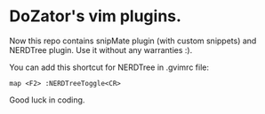 DoZator's vim plugins.
======================

Now this repo contains snipMate plugin (with custom snippets) and NERDTree plugin. Use it without any warranties :).  

You can add this shortcut for NERDTree in .gvimrc file:  

    map <F2> :NERDTreeToggle<CR>

Good luck in coding.
